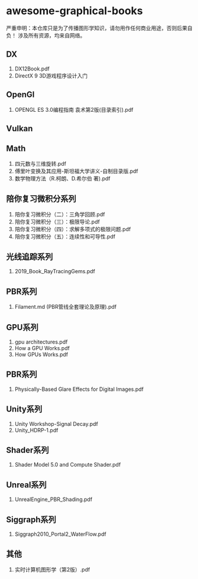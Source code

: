 # awesome-graphical-books
严重申明：本仓库只是为了传播图形学知识，请勿用作任何商业用途，否则后果自负！
涉及所有资源，均来自网络。
## DX
1. DX12Book.pdf
2. DirectX 9 3D游戏程序设计入门

## OpenGl
1. OPENGL ES 3.0编程指南 袁术第2版(目录索引).pdf

## Vulkan
## Math
1. 四元数与三维旋转.pdf
2. 傅里叶变换及其应用-斯坦福大学讲义-自制目录版.pdf
3. 数学物理方法（R.柯朗、D.希尔伯 著).pdf

## 陪你复习微积分系列
1. 陪你复习微积分（二）：三角学回顾.pdf
2. 陪你复习微积分（三）：极限导论.pdf
3. 陪你复习微积分（四）：求解多项式的极限问题.pdf
4. 陪你复习微积分（五）：连续性和可导性.pdf

## 光线追踪系列
1. 2019_Book_RayTracingGems.pdf

## PBR系列
1. Filament.md (PBR管线全套理论及原理).pdf

## GPU系列
1. gpu architectures.pdf
2. How a GPU Works.pdf
3. How GPUs Works.pdf
## PBR系列
1. Physically-Based Glare Effects for Digital Images.pdf

## Unity系列
1. Unity Workshop-Signal Decay.pdf
2. Unity_HDRP-1.pdf

## Shader系列
1. Shader Model 5.0 and Compute Shader.pdf

## Unreal系列
1. UnrealEngine_PBR_Shading.pdf

## Siggraph系列
1. Siggraph2010_Portal2_WaterFlow.pdf

## 其他
1. 实时计算机图形学（第2版）.pdf
